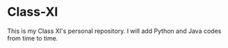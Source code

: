 # Class-XI
This is my Class XI's personal repository. I will add Python and Java codes from time to time.
